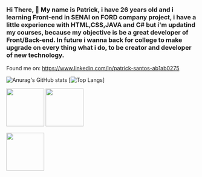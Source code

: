 ### Hi There, 👋 My name is Patrick, i have 26 years old and i learning Front-end in SENAI on FORD company project, i have a little experience with HTML,CSS,JAVA and C# but i'm updatind my courses, because my objective is be a great developer of Front/Back-end. In future i wanna back for college to make upgrade on every thing what i do, to be creator and developer of new technology.

Found me on:
https://www.linkedin.com/in/patrick-santos-ab1ab0275

![Anurag's GitHub stats](https://github-readme-stats.vercel.app/api?username=PatrickCSS&show=reviews,discussions_started,discussions_answered,prs_merged,prs_merged_percentage&show_icons=true&theme=neon&border_radius=10&rank_icon=default) [![Top Langs](https://github-readme-stats.vercel.app/api/top-langs/?username=PatrickCSS&layout=donut&rank_icons=github&theme=neon)]

<img src="https://cdn.jsdelivr.net/gh/devicons/devicon/icons/github/github-original-wordmark.svg" height="100"> <img src="https://cdn.jsdelivr.net/gh/devicons/devicon/icons/git/git-original-wordmark.svg" height="100" />

  <a href="https://github.com/PatrickCSS?tab=repositories">  <img src="https://cdn.jsdelivr.net/gh/devicons/devicon/icons/git/git-plain-wordmark.svg" height="100"/> <a/>           
          
